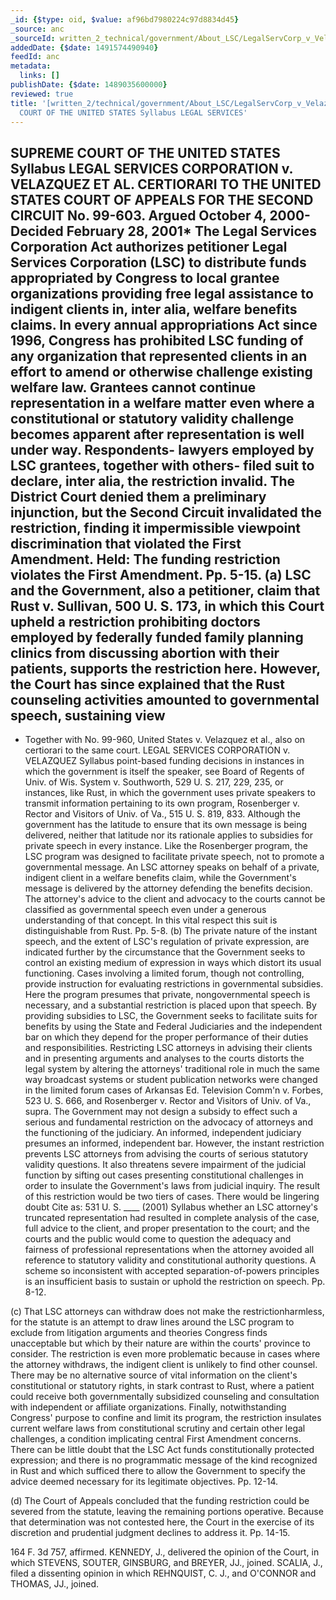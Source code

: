 ```yaml
---
_id: {$type: oid, $value: af96bd7980224c97d8834d45}
_source: anc
_sourceId: written_2_technical/government/About_LSC/LegalServCorp_v_VelazquezSyllabus.txt
addedDate: {$date: 1491574490940}
feedId: anc
metadata:
  links: []
publishDate: {$date: 1489035600000}
reviewed: true
title: '[written_2/technical/government/About_LSC/LegalServCorp_v_VelazquezSyllabus.txt]  SUPREME
  COURT OF THE UNITED STATES Syllabus LEGAL SERVICES'
---
```

SUPREME COURT OF THE <ignore  id='undefined'>UNITED STATES</ignore>
Syllabus
LEGAL SERVICES CORPORATION v. VELAZQUEZ ET AL.
CERTIORARI TO THE <ignore  id='undefined'>UNITED STATES</ignore> COURT OF APPEALS FOR THE SECOND
CIRCUIT
No. 99-603. Argued October 4, 2000- Decided February 28,
2001*
The Legal Services Corporation Act authorizes petitioner Legal
Services Corporation (LSC) to distribute funds appropriated by
Congress to local grantee organizations providing free legal
assistance to indigent clients in, inter alia, welfare benefits
claims. In every annual appropriations Act since 1996, Congress has
prohibited LSC funding of any organization that represented clients
in an effort to amend or otherwise challenge existing welfare law.
Grantees cannot continue representation in a welfare matter even
where a constitutional or statutory validity challenge becomes
apparent after representation is well under way. Respondents-
lawyers employed by LSC grantees, together with others- filed suit
to declare, inter alia, the restriction invalid. The District Court
denied them a preliminary injunction, but the Second Circuit
invalidated the restriction, finding it impermissible viewpoint
discrimination that violated the First Amendment.
Held: The funding restriction violates the First Amendment. Pp.
5-15.
(a) LSC and the Government, also a petitioner, claim that Rust
v. Sullivan, 500 U. S. 173, in which this Court upheld a
restriction prohibiting doctors employed by federally funded family
planning clinics from discussing abortion with their patients,
supports the restriction here. However, the Court has since
explained that the Rust counseling activities amounted to
governmental speech, sustaining view
------
* Together with No. 99-960, <ignore  id='undefined'>United States</ignore> v. Velazquez et al.,
also on certiorari to the same court.
LEGAL SERVICES CORPORATION v. VELAZQUEZ
Syllabus
point-based funding decisions in instances in which the
government is itself the speaker, see Board of Regents of Univ. of
Wis. System v. Southworth, 529 U. S. 217, 229, 235, or instances,
like Rust, in which the government uses private speakers to
transmit information pertaining to its own program, Rosenberger v.
Rector and Visitors of Univ. of Va., 515 U. S. 819, 833. Although
the government has the latitude to ensure that its own message is
being delivered, neither that latitude nor its rationale applies to
subsidies for private speech in every instance. Like the
Rosenberger program, the LSC program was designed to facilitate
private speech, not to promote a governmental message. An LSC
attorney speaks on behalf of a private, indigent client in a
welfare benefits claim, while the Government&#x27;s message is delivered
by the attorney defending the benefits decision. The attorney&#x27;s
advice to the client and advocacy to the courts cannot be
classified as governmental speech even under a generous
understanding of that concept. In this vital respect this suit is
distinguishable from Rust. Pp. 5-8.
(b) The private nature of the instant speech, and the extent of
LSC&#x27;s regulation of private expression, are indicated further by
the circumstance that the Government seeks to control an existing
medium of expression in ways which distort its usual functioning.
Cases involving a limited forum, though not controlling, provide
instruction for evaluating restrictions in governmental subsidies.
Here the program presumes that private, nongovernmental speech is
necessary, and a substantial restriction is placed upon that
speech. By providing subsidies to LSC, the Government seeks to
facilitate suits for benefits by using the State and Federal
Judiciaries and the independent bar on which they depend for the
proper performance of their duties and responsibilities.
Restricting LSC attorneys in advising their clients and in
presenting arguments and analyses to the courts distorts the legal
system by altering the attorneys&#x27; traditional role in much the same
way broadcast systems or student publication networks were changed
in the limited forum cases of <ignore  id='undefined'>Arkansas</ignore> Ed. Television Comm&#x27;n v.
Forbes, 523 U. S. 666, and Rosenberger v. Rector and Visitors of
Univ. of Va., supra. The Government may not design a subsidy to
effect such a serious and fundamental restriction on the advocacy
of attorneys and the functioning of the judiciary. An informed,
independent judiciary presumes an informed, independent bar.
However, the instant restriction prevents LSC attorneys from
advising the courts of serious statutory validity questions. It
also threatens severe impairment of the judicial function by
sifting out cases presenting constitutional challenges in order to
insulate the Government&#x27;s laws from judicial inquiry. The result of
this restriction would be two tiers of cases. There would be
lingering doubt
Cite as: 531 U. S. ____ (2001)
Syllabus
whether an LSC attorney&#x27;s truncated representation had resulted
in complete analysis of the case, full advice to the client, and
proper presentation to the court; and the courts and the public
would come to question the adequacy and fairness of professional
representations when the attorney avoided all reference to
statutory validity and constitutional authority questions. A scheme
so inconsistent with accepted separation-of-powers principles is an
insufficient basis to sustain or uphold the restriction on speech.
Pp. 8-12.


(c)
That LSC attorneys can withdraw does not make the
restrictionharmless, for the statute is an attempt to draw lines
around the LSC program to exclude from litigation arguments and
theories Congress finds unacceptable but which by their nature are
within the courts&#x27; province to consider. The restriction is even
more problematic because in cases where the attorney withdraws, the
indigent client is unlikely to find other counsel. There may be no
alternative source of vital information on the client&#x27;s
constitutional or statutory rights, in stark contrast to Rust,
where a patient could receive both governmentally subsidized
counseling and consultation with independent or affiliate
organizations. Finally, notwithstanding Congress&#x27; purpose to
confine and limit its program, the restriction insulates current
welfare laws from constitutional scrutiny and certain other legal
challenges, a condition implicating central First Amendment
concerns. There can be little doubt that the LSC Act funds
constitutionally protected expression; and there is no programmatic
message of the kind recognized in Rust and which sufficed there to
allow the Government to specify the advice deemed necessary for its
legitimate objectives. Pp. 12-14.


(d)
The Court of Appeals concluded that the funding
restriction could be severed from the statute, leaving the
remaining portions operative. Because that determination was not
contested here, the Court in the exercise of its discretion and
prudential judgment declines to address it. Pp. 14-15.


164 F. 3d 757, affirmed.
KENNEDY, J., delivered the opinion of the Court, in which
STEVENS, SOUTER, GINSBURG, and BREYER, JJ., joined. SCALIA, J.,
filed a dissenting opinion in which REHNQUIST, C. J., and O&#x27;CONNOR
and THOMAS, JJ., joined.
